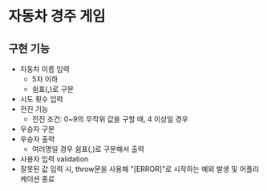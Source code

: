 # 자동차 경주 게임

## 구현 기능

- 자동차 이름 입력
  - 5자 이하
  - 쉼표(,)로 구분
- 시도 횟수 입력
- 전진 기능
  - 전진 조건: 0~9의 무작위 값을 구할 때, 4 이상일 경우
- 우승자 구분
- 우승자 출력
  - 여러명일 경우 쉼표(,)로 구분해서 출력
- 사용자 입력 validation
- 잘못된 값 입력 시, throw문을 사용해 "[ERROR]"로 시작하는 예외 발생 및 어플리케이션 종료
